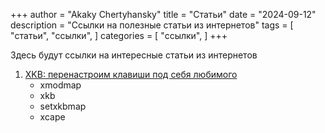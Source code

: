 +++
author = "Akaky Chertyhansky"
title = "Статьи"
date = "2024-09-12"
description = "Ссылки на полезные статьи из интернетов"
tags = [
    "статьи",
    "ссылки",
]
categories = [
    "ссылки",
]
+++

Здесь будут ссылки на интересные статьи из интернетов

1. [XKB: перенастроим клавиши под себя любимого](https://habr.com/ru/articles/222285/)
    - xmodmap
    - xkb
    - setxkbmap
    - xcape
